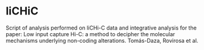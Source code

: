 # liCHiC
Script of analysis performed on liCHi-C data and integrative analysis for the paper:
Low input capture Hi-C: a method to decipher the molecular mechanisms underlying non-coding alterations. Tomás-Daza, Rovirosa et al.
